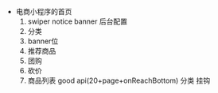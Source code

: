 - 电商小程序的首页
  1. swiper notice banner
  后台配置
  2. 分类
  3. banner位
  4. 推荐商品
  5. 团购
  6. 砍价
  7. 商品列表 good api(20+page+onReachBottom) 分类 挂钩
  
  